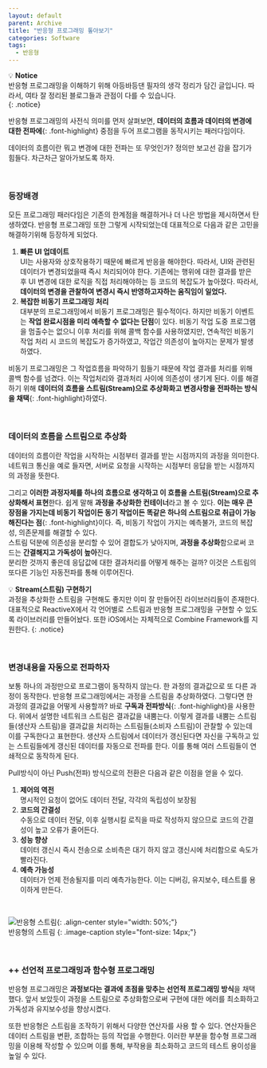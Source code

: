 ```yaml
---
layout: default
parent: Archive
title: "반응형 프로그래밍 톺아보기"
categories: Software
tags:
  - 반응형
---  
```



💡 **Notice**  
반응형 프로그래밍을 이해하기 위해 아등바등댄 필자의 생각 정리가 담긴 글입니다. 따라서, 여타 잘 정리된 블로그들과 관점이 다를 수 있습니다.  
{: .notice}

반응형 프로그래밍의 사전식 의미를 먼저 살펴보면, **데이터의 흐름과 데이터의 변경에 대한 전파에**{: .font-highlight} 중점을 두어 프로그램을 동작시키는 패러다임이다.

데이터의 흐름이란 뭐고 변경에 대한 전파는 또 무엇인가? 정의만 보고선 감을 잡기가 힘들다. 차근차근 알아가보도록 하자.  

<br />  

### 등장배경  
모든 프로그래밍 패러다임은 기존의 한계점을 해결하거나 더 나은 방법을 제시하면서 탄생하였다. 반응형 프로그래밍 또한 그렇게 시작되었는데 대표적으로 다음과 같은 고민을 해결하기위해 등장하게 되었다.  

1. **빠른 UI 업데이트**  
UI는 사용자와 상호작용하기 때문에 빠르게 반응을 해야한다. 따라서, UI와 관련된 데이터가 변경되었을때 즉시 처리되어야 한다. 기존에는 행위에 대한 결과를 받은 후 UI 변경에 대한 로직을 직접 처리해야하는 등 코드의 복잡도가 높아졌다. 따라서, **데이터의 변경을 관찰하여 변경시 즉시 반영하고자하는 움직임이 일었다.**  
2. **복잡한 비동기 프로그래밍 처리**  
대부분의 프로그래밍에서 비동기 프로그래밍은 필수적이다. 하지만 비동기 이벤트는 **작업 완료시점을 미리 예측할 수 없다는 단점**이 있다. 비동기 작업 도중 프로그램을 멈출수는 없으니 이후 처리를 위해 콜백 함수를 사용하였지만, 연속적인 비동기 작업 처리 시 코드의 복잡도가 증가하였고, 작업간 의존성이 높아지는 문제가 발생하였다.

비동기 프로그래밍은 그 작업흐름을 파악하기 힘들기 때문에 작업 결과를 처리를 위해 콜백 함수를 넘겼다. 이는 작업처리와 결과처리 사이에 의존성이 생기게 된다. 이를 해결하기 위해 **데이터의 흐름을 스트림(Stream)으로 추상화화고 변경사항을 전파하는 방식을 채택**{: .font-highlight}하였다.

<br />  

### 데이터의 흐름을 스트림으로 추상화  
데이터의 흐름이란 작업을 시작하는 시점부터 결과를 받는 시점까지의 과정을 의미한다. 네트워크 통신을 예로 들자면, 서버로 요청을 시작하는 시점부터 응답을 받는 시점까지의 과정을 뜻한다.  

그리고 **이러한 과정자체를 하나의 흐름으로 생각하고 이 흐름을 스트림(Stream)으로 추상화해서 표현**한다. 쉽게 말해 **과정을 추상화한 컨테이너**라고 볼 수 있다. **이는 매우 큰 장점을 가지는데 비동기 작업이든 동기 작업이든 똑같은 하나의 스트림으로 취급이 가능해진다는 점**{: .font-highlight}이다. 즉, 비동기 작업이 가지는 예측불가, 코드의 복잡성, 의존문제를 해결할 수 있다.  
스트림 덕분에 의존성을 분리할 수 있어 결합도가 낮아지며, **과정을 추상화**함으로써 코드는 **간결해지고 가독성이 높아**진다.  
분리한 것까지 좋은데 응답값에 대한 결과처리를 어떻게 해주는 걸까? 이것은 스트림의 또다른 기능인 자동전파를 통해 이루어진다.  

💡 **Stream(스트림) 구현하기**  
과정을 추상화한 스트림을 구현해도 좋지만 이미 잘 만들어진 라이브러리들이 존재한다. 대표적으로 ReactiveX에서 각 언어별로 스트림과 반응형 프로그래밍을 구현할 수 있도록 라이브러리를 만들어놨다. 또한 iOS에서는 자체적으로 Combine Framework를 지원한다.
{: .notice}  


<br />  

### 변경내용을 자동으로 전파하자
보통 하나의 과정만으로 프로그램이 동작하지 않는다. 한 과정의 결과값으로 또 다른 과정이 동작한다. 반응형 프로그래밍에서는 과정을 스트림을 추상화하였다. 그렇다면 한 과정의 결과값을 어떻게 사용할까? 바로 **구독과 전파방식**{: .font-highlight}을 사용한다. 위에서 설명한 네트워크 스트림은 결과값을 내뿜는다.  이렇게 결과를 내뿜는 스트림들(생산자 스트림)을 결과값을 처리하는 스트림들(소비자 스트림)이 관찰할 수 있는데 이를 구독한다고 표현한다. 생산자 스트림에서 데이터가 갱신된다면 자신을 구독하고 있는 스트림들에게 갱신된 데이터를 자동으로 전파를 한다. 이를 통해 여러 스트림들이 연쇄적으로 동작하게 된다.

Pull방식이 아닌 Push(전파) 방식으로의 전환은 다음과 같은 이점을 얻을 수 있다.

1. **제어의 역전**  
명시적인 요청이 없어도 데이터 전달, 각각의 독립성이 보장됨
2. **코드의 간결성**  
수동으로 데이터 전달, 이후 실행시킬 로직을 따로 작성하지 않으므로 코드의 간결성이 높고 오류가 줄어든다.
3. **성능 향상**  
데이터 갱신시 즉시 전송으로 소비측은 대기 하지 않고 갱신시에 처리함으로 속도가 빨라진다.
4. **예측 가능성**  
데이터가 언제 전송될지를 미리 예측가능한다. 이는 디버깅, 유지보수, 테스트를 용이하게 만든다.  

<br /> 

![반응형 스트림](https://user-images.githubusercontent.com/52196792/233775460-06ff76f2-6391-4ba9-b25f-a07bdb49052f.png){: .align-center style="width: 50%;"}  
반응형의 스트림
{: .image-caption style="font-size: 14px;"}  

<br />  

### ++ 선언적 프로그래밍과 함수형 프로그래밍

반응형 프로그래밍은 **과정보다는 결과에 초점을 맞추는 선언적 프로그래밍 방식**을 채택했다. 앞서 보았듯이 과정을 스트림으로 추상화함으로써 구현에 대한 에러를 최소화하고 가독성과 유지보수성을 향상시켰다.

또한 반응형은 스트림을 조작하기 위해서 다양한 연산자를 사용 할 수 있다. 연산자들은 데이터 스트림을 변환, 조합하는 등의 작업을 수행한다. 이러한 부분을 함수형 프로그래밍을 이용해 작성할 수 있으며 이를 통해, 부작용을 최소화하고 코드의 테스트 용이성을 높일 수 있다.